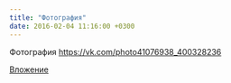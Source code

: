 ```yaml
---
title: "Фотография"
date: 2016-02-04 11:16:00 +0300
---
```


Фотография
https://vk.com/photo41076938_400328236

[Вложение](https://vk.com/photo41076938_400328236)
